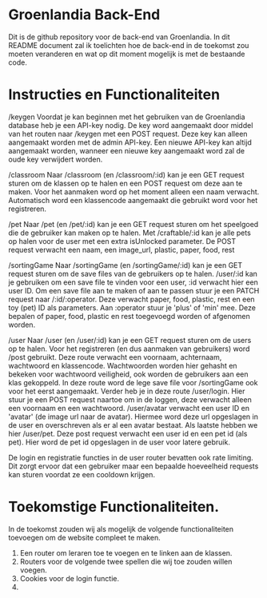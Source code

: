 # Groenlandia Back-End

Dit is de github repository voor de back-end van Groenlandia. In dit README document zal ik toelichten hoe de back-end in de toekomst zou moeten veranderen en wat op dit moment mogelijk is met de bestaande code.

# Instructies en Functionaliteiten

/keygen
Voordat je kan beginnen met het gebruiken van de Groenlandia database heb je een API-key nodig. De key word aangemaakt door middel van het routen naar /keygen met een POST request. Deze key kan alleen aangemaakt worden met de admin API-key. Een nieuwe API-key kan altijd aangemaakt worden, wanneer een nieuwe key aangemaakt word zal de oude key verwijdert worden.

/classroom
Naar /classroom (en /classroom/:id) kan je een GET request sturen om de klassen op te halen en een POST request om deze aan te maken. Voor het aanmaken word op het moment alleen een naam verwacht. Automatisch word een klassencode aangemaakt die gebruikt word voor het registreren.

/pet
Naar /pet (en /pet/:id) kan je een GET request sturen om het speelgoed die de gebruiker kan maken op te halen. Met /craftable/:id kan je alle pets op halen voor de user met een extra isUnlocked parameter. De POST request verwacht een naam, een image_url, plastic, paper, food, rest

/sortingGame
Naar /sortingGame (en /sortingGame/:id) kan je een GET request sturen om de save files van de gebruikers op te halen. /user/:id kan je gebruiken om een save file te vinden voor een user, :id verwacht hier een user ID. Om een save file aan te maken of aan te passen stuur je een PATCH request naar /:id/:operator. Deze verwacht paper, food, plastic, rest en een toy (pet) ID als parameters. Aan :operator stuur je 'plus' of 'min' mee. Deze bepalen of paper, food, plastic en rest toegevoegd worden of afgenomen worden.

/user
Naar /user (en /user/:id) kan je een GET request sturen om de users op te halen. Voor het registreren (en dus aanmaken van gebruikers) word /post gebruikt. Deze route verwacht een voornaam, achternaam, wachtwoord en klassencode. Wachtwoorden worden hier gehasht en bekeken voor wachtwoord veiligheid, ook worden de gebruikers aan een klas gekoppeld. In deze route word de lege save file voor /sortingGame ook voor het eerst aangemaakt. Verder heb je in deze route /user/login. Hier stuur je een POST request naartoe om in de loggen, deze verwacht alleen een voornaam en een wachtwoord. /user/avatar verwacht een user ID en 'avatar' (de image url naar de avatar). Hiermee word deze url opgeslagen in de user en overschreven als er al een avatar bestaat. Als laatste hebben we hier /user/pet. Deze post request verwacht een user id en een pet id (als pet). Hier word de pet id opgeslagen in de user voor latere gebruik.

De login en registratie functies in de user router bevatten ook rate limiting. Dit zorgt ervoor dat een gebruiker maar een bepaalde hoeveelheid requests kan sturen voordat ze een cooldown krijgen.

# Toekomstige Functionaliteiten.

In de toekomst zouden wij als mogelijk de volgende functionaliteiten toevoegen om de website compleet te maken. 
1. Een router om leraren toe te voegen en te linken aan de klassen.
2. Routers voor de volgende twee spellen die wij toe zouden willen voegen.
3. Cookies voor de login functie.
4. 
   

